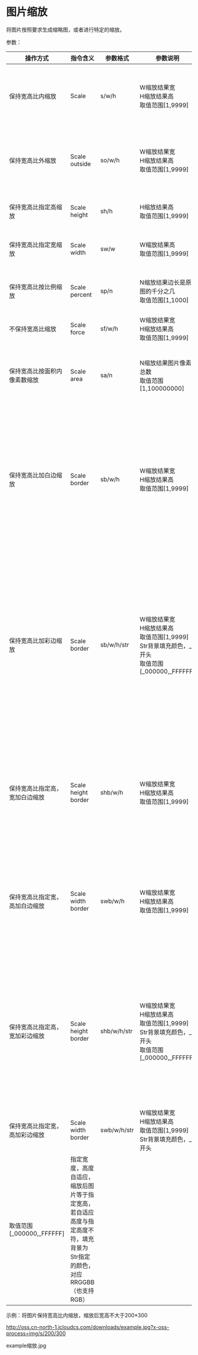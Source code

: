 # 图片缩放

将图片按照要求生成缩略图，或者进行特定的缩放。

参数：

|操作方式|指令含义|参数格式|参数说明|结果说明|
|-|-|-|-|-|
|保持宽高比内缩放|Scale|s/w/h|W缩放结果宽<br>H缩放结果高<br>取值范围[1,9999]|缩放后图片不大于指定宽高，为wxh的最大内接矩形|
|保持宽高比外缩放|Scale outside|so/w/h|W缩放结果宽<br>H缩放结果高<br>取值范围[1,9999]|缩放后图片不小于指定宽高，为wxh的最大外接矩形|
|保持宽高比指定高缩放|Scale height|sh/h|H缩放结果高<br>取值范围[1,9999]|指定缩放结果高度，宽度自适应|
|保持宽高比指定宽缩放|Scale width|sw/w|W缩放结果高<br>取值范围[1,9999]|指定缩放结果宽度，高度自适应|
|保持宽高比按比例缩放|Scale percent|sp/n|N缩放结果边长是原图的千分之几<br>取值范围[1,1000]|指定缩放结果宽度、高度是原图的千分之几|
|不保持宽高比缩放|Scale force|sf/w/h|W缩放结果宽<br>H缩放结果高<br>取值范围[1,9999]|指定缩放结果宽度、高度|
|保持宽高比按面积内像素数缩放|Scale area|sa/n|N缩放结果图片像素总数<br>取值范围[1,100000000]|指定缩放结果像素总数，wxh=n，结果可能会有1像素误差|
|保持宽高比加白边缩放|Scale border|sb/w/h|W缩放结果宽<br>H缩放结果高<br>取值范围[1,9999]|缩放后图片不大于指定宽高，为wxh的最大内接矩形，缩放后图片范围不大于指定宽高，指定宽高范围内非图像部分，填充背景为白色|
|保持宽高比加彩边缩放|Scale border|sb/w/h/str|W缩放结果宽<br>H缩放结果高<br>取值范围[1,9999]<br>Str背景填充颜色，_开头<br>取值范围[_000000,_FFFFFF]|缩放后图片不大于指定宽高，为wxh的最大内接矩形，缩放后图片范围不大于指定宽高，指定宽高范围内非图像部分，填充背景为Str指定的颜色，对应RRGGBB（也支持RGB）|
|保持宽高比指定高，宽加白边缩放|Scale height border|shb/w/h|W缩放结果宽<br>H缩放结果高<br>取值范围[1,9999]|指定高度，宽度自适应，缩放后图片等于指定宽高，若自适应宽度与指定宽度不符，填充背景为白色|
|保持宽高比指定宽，高加白边缩放|Scale width border|swb/w/h|W缩放结果宽<br>H缩放结果高<br>取值范围[1,9999]|指定宽度，高度自适应，缩放后图片等于指定宽高，若自适应高度与指定高度不符，填充背景为白色|
|保持宽高比指定高，宽加彩边缩放|Scale height border|shb/w/h/str|W缩放结果宽<br>H缩放结果高<br>取值范围[1,9999]<br>Str背景填充颜色，_开头<br>取值范围[_000000,_FFFFFF]|指定高度，宽度自适应，缩放后图片等于指定宽高，若自适应宽度与指定宽度不符，填充背景为Str指定的颜色，对应RRGGBB（也支持RGB）|
|保持宽高比指定宽，高加彩边缩放|Scale width border|swb/w/h/str|W缩放结果宽<br>H缩放结果高<br>取值范围[1,9999]<br>Str背景填充颜色，_开头<br>
取值范围[_000000,_FFFFFF]|指定宽度，高度自适应，缩放后图片等于指定宽高，若自适应高度与指定高度不符，填充背景为Str指定的颜色，对应RRGGBB（也支持RGB）| 

示例：将图片保持宽高比内缩放，缩放后宽高不大于200*300

http://oss.cn-north-1.jcloudcs.com/downloads/example.jpg?x-oss-process=img/s/200/300

example缩放.jpg
